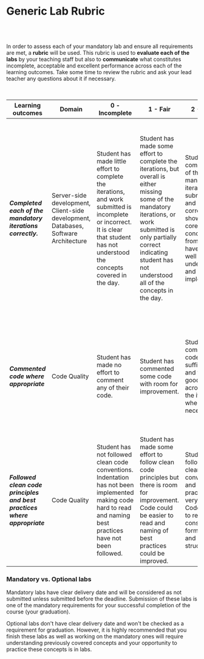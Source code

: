 # Generic Lab Rubric

<br><br>

In order to assess each of your mandatory lab and ensure all requirements are met, a **rubric** will be used. This rubric is used to **evaluate each of the labs** by your teaching staff but also to **communicate** what constitutes incomplete, acceptable and excellent performance across each of the learning outcomes. Take some time to review the rubric and ask your lead teacher any questions about it if necessary.

<br>

| **Learning outcomes** | **Domain** |**0 - Incomplete** | **1 - Fair** | **2 - Good** | **3 - Excellent** |
| --------------------- | ---------- |------------------ | ------------ | ------------ | ----------------- |
| ***Completed each of the mandatory iterations correctly.*** | Server-side development, Client-side development, Databases, Software Architecture | Student has made little effort to complete the iterations, and work submitted is incomplete or incorrect. It is clear that student has not understood the concepts covered in the day. | Student has made some effort to complete the iterations, but overall is either missing some of the mandatory iterations, or work submitted is only partially correct indicating student has not understood all of the concepts in the day. | Student has completed all of the mandatory iterations are submitted and are correct, showing that core concepts from the day have been well understood and implemented. | Student has completed all of the mandatory iterations correctly and gone the extra step to submit some or all of the bonus iterations. Student has shown they have clearly understood all of the main concepts of the day and taken the time to practice everything. |
| ***Commented code where appropriate*** | Code Quality | Student has made no effort to comment any of their code. | Student has commented some code with room for improvement. | Student has commented code sufficiently and to a good level across all of the iterations where necessary. | Student has commented their code to an exceptional degree across all iterations and it would be clear to any developer what they have done and why. |
| ***Followed clean code principles and best practices where appropriate*** | Code Quality | Student has not followed clean code conventions. Indentation has not been implemented making code hard to read and naming best practices have not been followed. | Student has made some effort to follow clean code principles but there is room for improvement. Code could be easier to read and naming of best practices could be improved. | Student has followed clean code conventions and best practices very well. Code is easy to read with consistent formatting and structure. | Student has followed best practices following clean code principles to a professional grade standard. |


### Mandatory vs. Optional labs

Mandatory labs have clear delivery date and will be considered as not submitted unless submitted before the deadline.
Submission of these labs is one of the mandatory requirements for your successful completion of the course (your graduation).

Optional labs don't have clear delivery date and won't be checked as a requirement for graduation. However, it is highly recommended that you finish these labs as well as working on the mandatory ones will require understanding previously covered concepts and your opportunity to practice these concepts is in labs.